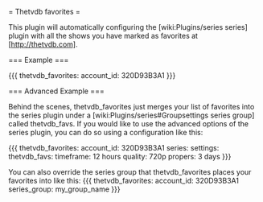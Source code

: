 = Thetvdb favorites =

This plugin will automatically configuring the [wiki:Plugins/series series] plugin with all the shows you have marked as favorites at [http://thetvdb.com].

=== Example ===

{{{
thetvdb_favorites:
  account_id: 320D93B3A1
}}}

=== Advanced Example ===

Behind the scenes, thetvdb_favorites just merges your list of favorites into the series plugin under a [wiki:Plugins/series#Groupsettings series group] called thetvdb_favs. If you would like to use the advanced options of the series plugin, you can do so using a configuration like this:

{{{
thetvdb_favorites:
  account_id: 320D93B3A1
series:
  settings:
    thetvdb_favs:
      timeframe: 12 hours
      quality: 720p
      propers: 3 days
}}}

You can also override the series group that thetvdb_favorites places your favorites into like this:
{{{
thetvdb_favorites:
  account_id: 320D93B3A1
  series_group: my_group_name
}}}
